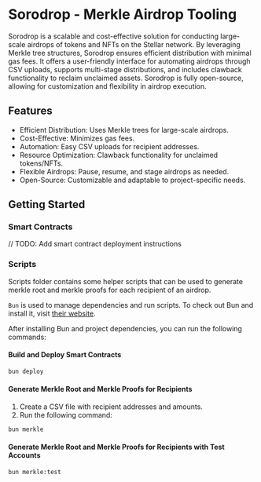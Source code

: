 # Sorodrop - Merkle Airdrop Tooling

Sorodrop is a scalable and cost-effective solution for conducting large-scale airdrops of tokens and NFTs on the Stellar network. By leveraging Merkle tree structures, Sorodrop ensures efficient distribution with minimal gas fees. It offers a user-friendly interface for automating airdrops through CSV uploads, supports multi-stage distributions, and includes clawback functionality to reclaim unclaimed assets. Sorodrop is fully open-source, allowing for customization and flexibility in airdrop execution.

## Features
- Efficient Distribution: Uses Merkle trees for large-scale airdrops.
- Cost-Effective: Minimizes gas fees.
- Automation: Easy CSV uploads for recipient addresses.
- Resource Optimization: Clawback functionality for unclaimed tokens/NFTs.
- Flexible Airdrops: Pause, resume, and stage airdrops as needed.
- Open-Source: Customizable and adaptable to project-specific needs.

## Getting Started

### Smart Contracts

// TODO: Add smart contract deployment instructions

### Scripts

Scripts folder contains some helper scripts that can be used to generate merkle root and merkle proofs for each recipient of an airdrop.

`Bun` is used to manage dependencies and run scripts. To check out Bun and install it, visit [their website](https://bun.sh/).

After installing Bun and project dependencies, you can run the following commands:

#### Build and Deploy Smart Contracts

```bash
bun deploy
```

#### Generate Merkle Root and Merkle Proofs for Recipients

1. Create a CSV file with recipient addresses and amounts.
2. Run the following command:

```bash
bun merkle
```

#### Generate Merkle Root and Merkle Proofs for Recipients with Test Accounts

```
bun merkle:test
```
